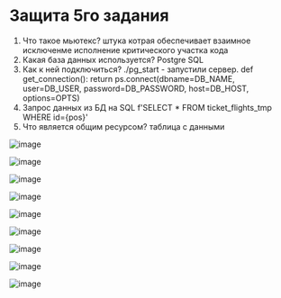 # Защита 5го задания
1. Что такое мьютекс? штука котрая обеспечивает взаимное исключенме исполнение критического участка кода
3. Какая база данных используется? Postgre SQL
4. Как к ней подключиться? ./pg_start - запустили сервер. def get_connection():
    return ps.connect(dbname=DB_NAME, user=DB_USER,
                    password=DB_PASSWORD, host=DB_HOST, options=OPTS)
5. Запрос данных из БД на SQL f'SELECT * FROM ticket_flights_tmp WHERE id={pos}'
6. Что является общим ресурсом? таблица с данными 

![image](https://user-images.githubusercontent.com/80594181/149718115-a324919b-3fb5-4390-9bae-f6c48e88305d.png)

![image](https://user-images.githubusercontent.com/80594181/149730783-c4eccdd9-9fa9-454f-967b-3144b25b3237.png)


![image](https://user-images.githubusercontent.com/80594181/151747017-19d57cdd-1bbf-4590-8652-fff134ef5e1c.png)

![image](https://user-images.githubusercontent.com/80594181/151748257-f9fa6fb7-c572-4df5-8057-60a881505c4d.png)

![image](https://user-images.githubusercontent.com/80594181/153376070-dd14ee85-bc22-4c06-82a6-9437067a2364.png)

![image](https://user-images.githubusercontent.com/80594181/156118816-f76efdac-718a-4e34-915d-ff75f5173efe.png)

![image](https://user-images.githubusercontent.com/80594181/156118930-46d4833c-0bb3-4ff3-884a-6cec21224aa2.png)

![image](https://user-images.githubusercontent.com/80594181/156126012-a1558adf-c763-4618-abff-624363738871.png)

![image](https://user-images.githubusercontent.com/80594181/156126048-ee0805cd-47e2-445d-8b0a-77a1ad1c879a.png)

